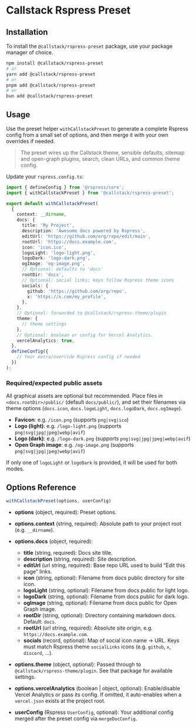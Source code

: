 # Callstack Rspress Preset

## Installation

To install the `@callstack/rspress-preset` package, use your package manager of choice.

```bash
npm install @callstack/rspress-preset
# or
yarn add @callstack/rspress-preset
# or
pnpm add @callstack/rspress-preset
# or
bun add @callstack/rspress-preset
```

## Usage

Use the preset helper `withCallstackPreset` to generate a complete Rspress config from a small set of options, and then merge it with your own overrides if needed.

> The preset wires up the Callstack theme, sensible defaults, sitemap and open-graph plugins, search, clean URLs, and common theme config.

Update your `rspress.config.ts`:

```ts
import { defineConfig } from '@rspress/core';
import { withCallstackPreset } from '@callstack/rspress-preset';

export default withCallstackPreset(
  {
    context: __dirname,
    docs: {
      title: 'My Project',
      description: 'Awesome docs powered by Rspress',
      editUrl: 'https://github.com/org/repo/edit/main',
      rootUrl: 'https://docs.example.com',
      icon: 'icon.ico',
      logoLight: 'logo-light.png',
      logoDark: 'logo-dark.png',
      ogImage: 'og-image.png',
      // Optional: defaults to 'docs'
      rootDir: 'docs', 
      // Optional: social links; keys follow Rspress theme icons
      socials: {
        github: 'https://github.com/org/repo',
        x: 'https://x.com/my_profile',
      },
    },
    // Optional: forwarded to @callstack/rspress-theme/plugin
    theme: {
      // theme settings
    },
    // Optional: boolean or config for Vercel Analytics.
    vercelAnalytics: true,
  },
  defineConfig({
    // Your extra/override Rspress config if needed
  })
);
```

### Required/expected public assets

All graphical assets are optional but recommended. Place files in `<docs.rootDir>/public/` (default `docs/public/`), and set their filenames via theme options (`docs.icon`, `docs.logoLight`, `docs.logoDark`, `docs.ogImage`).

- **Favicon**: e.g. `/icon.png` (supports `png|svg|ico`)
- **Logo (light)**: e.g. `/logo-light.png` (supports `png|svg|jpg|jpeg|webp|avif`)
- **Logo (dark)**: e.g. `/logo-dark.png` (supports `png|svg|jpg|jpeg|webp|avif`)
- **Open Graph image**: e.g. `/og-image.png` (supports `png|svg|jpg|jpeg|webp|avif`)

If only one of `logoLight` or `logoDark` is provided, it will be used for both modes.

## Options Reference

```ts
withCallstackPreset(options, userConfig)
```

- **options** (object, required): Preset options.
- **options.context** (string, required): Absolute path to your project root (e.g. `__dirname`).
- **options.docs** (object, required):
  - **title** (string, required): Docs site title.
  - **description** (string, required): Site description.
  - **editUrl** (url string, required): Base repo URL used to build “Edit this page” links.
  - **icon** (string, optional): Filename from docs public directory for site icon.
  - **logoLight** (string, optional): Filename from docs public for light logo.
  - **logoDark** (string, optional): Filename from docs public for dark logo.
  - **ogImage** (string, optional): Filename from docs public for Open Graph image.
  - **rootDir** (string, optional): Directory containing markdown docs. Default: `docs`.
  - **rootUrl** (url string, required): Absolute site origin, e.g. `https://docs.example.com`.
  - **socials** (record, optional): Map of social icon name → URL. Keys must match Rspress theme `socialLinks` icons (e.g. `github`, `x`, `discord`, …).
- **options.theme** (object, optional): Passed through to `@callstack/rspress-theme/plugin`. See that package for available settings.
- **options.vercelAnalytics** (boolean | object, optional): Enable/disable Vercel Analytics or pass its config. If omitted, it auto-enables when a `vercel.json` exists at the project root.

- **userConfig** (Rspress `UserConfig`, optional): Your additional config merged after the preset config via `mergeDocConfig`.
